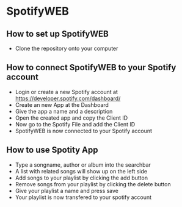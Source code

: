 # SpotifyWEB

## How to set up SpotifyWEB

- Clone the repository onto your computer

## How to connect SpotifyWEB to your Spotify account

- Login or create a new Spotify account at https://developer.spotify.com/dashboard/
- Create an new App at the Dashboard
- Give the app a name and a description
- Open the created app and copy the Client ID
- Now go to the Spotify File and add the Client ID
- SpotifyWEB is now connected to your Spotify account

## How to use Spotity App

- Type a songname, author or album into the searchbar
- A list with related songs will show up on the left side
- Add songs to your playlist by clicking the add button
- Remove songs from your playlist by clicking the delete button
- Give your playlist a name and press save
- Your playlist is now transfered to your spotify account
